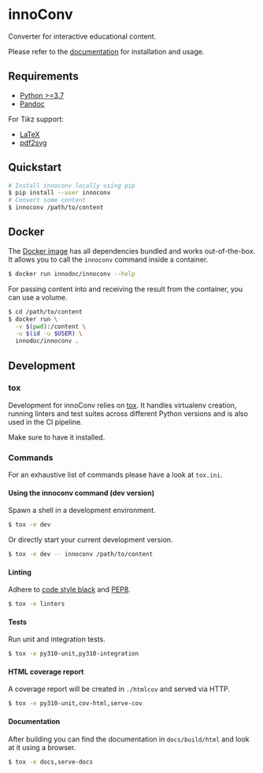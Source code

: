 # innoConv

Converter for interactive educational content.

Please refer to the [documentation](https://innoconv.readthedocs.io/) for installation and usage.

## Requirements

- [Python >=3.7](https://www.python.org/)
- [Pandoc](https://pandoc.org/)

For Ti<i>k</i>z support:

- [LaTeX](https://www.latex-project.org/)
- [pdf2svg](https://github.com/dawbarton/pdf2svg)

## Quickstart

```sh
# Install innoconv locally using pip
$ pip install --user innoconv
# Convert some content
$ innoconv /path/to/content
```

## Docker

The [Docker image](https://hub.docker.com/r/innodoc/innoconv) has all
dependencies bundled and works out-of-the-box. It allows you to call the
`innoconv` command inside a container.

```sh
$ docker run innodoc/innoconv --help
```

For passing content into and receiving the result from the container, you can
use a volume.

```sh
$ cd /path/to/content
$ docker run \
  -v $(pwd):/content \
  -u $(id -u $USER) \
  innodoc/innoconv .
```

## Development

### tox

Development for innoConv relies on [tox](https://tox.readthedocs.io/). It
handles virtualenv creation, running linters and test suites across different
Python versions and is also used in the CI pipeline.

Make sure to have it installed.

### Commands

For an exhaustive list of commands please have a look at `tox.ini`.

#### Using the innoconv command (dev version)

Spawn a shell in a development environment.

```sh
$ tox -e dev
```

Or directly start your current development version.

```sh
$ tox -e dev -- innoconv /path/to/content
```

#### Linting

Adhere to [code style black](https://github.com/ambv/black) and
[PEP8](https://www.python.org/dev/peps/pep-0008/).

```sh
$ tox -e linters
```

#### Tests

Run unit and integration tests.

```sh
$ tox -e py310-unit,py310-integration
```

#### HTML coverage report

A coverage report will be created in `./htmlcov` and served via HTTP.

```sh
$ tox -e py310-unit,cov-html,serve-cov
```

#### Documentation

After building you can find the documentation in `docs/build/html` and look at
it using a browser.

```sh
$ tox -e docs,serve-docs
```
